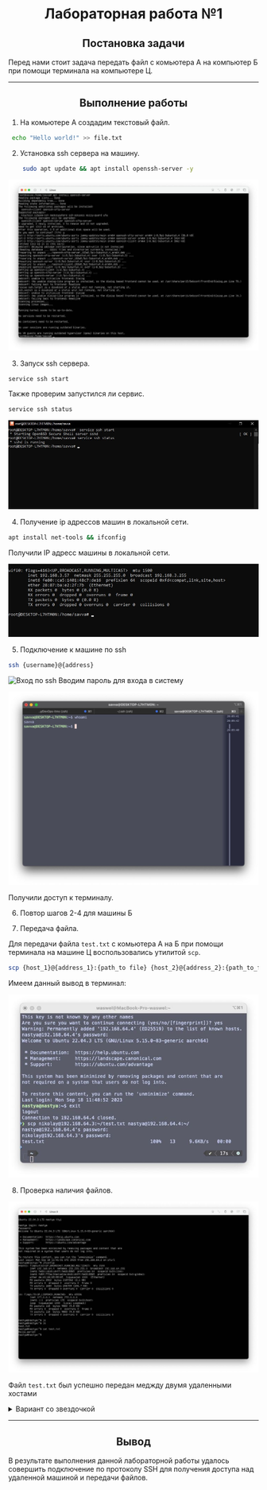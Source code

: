 <h1 align="center"> Лабораторная работа №1 </h1>


<h2 align="center">Постановка задачи</h2>

Перед нами стоит задача передать файл с комьютера А на компьютер Б при помощи терминала на компьютере Ц.

---

<h2 align="center">Выполнение работы</h2>

1. На комьютере A создадим текстовый файл.

```bash
 echo "Hello world!" >> file.txt
 ```

2. Установка ssh сервера на машину.

```bash
    sudo apt update && apt install openssh-server -y
```

![Установка сервера](https://github.com/NikiforovSaveliy/DevOps-ITMO/blob/main/DevOps-1/install_server.jpg)

3. Запуск ssh сервера.

```bash
service ssh start
```
Также проверим запустился ли сервис.

```bash
service ssh status
```

![Проверка процесса](https://github.com/NikiforovSaveliy/DevOps-ITMO/blob/main/DevOps-1/ssh_status.jpg)

4. Получение ip адрессов машин в локальной сети.

```bash
apt install net-tools && ifconfig
```
Получили IP адресс машины в локальной сети.

![Адресс в локальной сети](https://github.com/NikiforovSaveliy/DevOps-ITMO/blob/main/DevOps-1/ip_allocation.jpg)

5.  Подключение к машине по ssh

```bash
ssh {username}@{address}
```
![Вход по ssh]()
Вводим пароль для входа в систему

![Вид на терминал на удаленном комьютере](https://github.com/NikiforovSaveliy/DevOps-ITMO/blob/main/DevOps-1/logged_terminal.jpg)

Получили доступ к терминалу.

6. Повтор шагов 2-4 для машины Б

7. Передача файла.

Для передачи файла `test.txt` с комьютера А на Б при помощи терминала на машине Ц воспользовались утилитой `scp`.
```bash
scp {host_1}@{address_1}:{path_to file} {host_2}@{address_2}:{path_to_file}
```

Имеем данный вывод в терминал:

![terminal_exec](https://github.com/NikiforovSaveliy/DevOps-ITMO/blob/main/DevOps-1/scp_success.jpg)

8. Проверка наличия файлов.

![Success](https://github.com/NikiforovSaveliy/DevOps-ITMO/blob/main/DevOps-1/check_file.jpg)

Файл `test.txt` был успешно передан меджду двумя удаленными хостами
<details>

<summary> Вариант со звездочкой </summary>

1. Сгенерируем RSA ключ.
    ```bash
    ssh-keygen -t rsa -b 2048 -N "" -f ".ssh/"
    ```

2. Скопируем публичные ключи на хосты.
    ```bash
    ssh-copy-id
    ```
    ![ssh_copy_id](https://github.com/NikiforovSaveliy/DevOps-ITMO/blob/main/DevOps-1/ssh_copy_id.jpg)

3. Попробуем подключиться
    ```bash
    ssh {user}@{address}
    ```
    В итоге пароль для входа в систему не потребовался.
    ![enter_ssh_copy_id](https://github.com/NikiforovSaveliy/DevOps-ITMO/blob/main/DevOps-1/ssh_enter_copy_id.jpg)

4. Повтор действий из пункта 7
    ![p_7](https://github.com/NikiforovSaveliy/DevOps-ITMO/blob/main/DevOps-1/p7_again.jpg)
</details>

----

<h2 align="center"> Вывод </h2>

В результате выполнения данной лабораторной работы удалось совершить подключение по протоколу SSH для получения доступа над удаленной машиной и передачи файлов.



